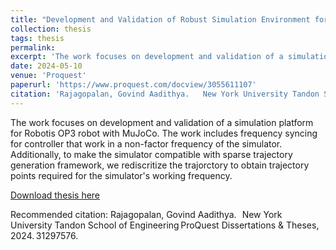 ```yaml
---
title: "Development and Validation of Robust Simulation Environment for ROBOTIS OP3 Humanoid Robot With MuJoCo"
collection: thesis
tags: thesis
permalink: 
excerpt: 'The work focuses on development and validation of a simulation platform for Robotis OP3 robot with MuJoCo.'
date: 2024-05-10
venue: 'Proquest'
paperurl: 'https://www.proquest.com/docview/3055611107'
citation: 'Rajagopalan, Govind Aadithya.   New York University Tandon School of Engineering ProQuest Dissertations & Theses,  2024. 31297576'
---
```

The work focuses on development and validation of a simulation platform for Robotis OP3 robot with MuJoCo. The work includes frequency syncing for controller that work in a non-factor frequency of the simulator. Additionally, to make the simulator compatible with sparse trajectory generation framework, we rediscritize the trajorctory to obtain trajectory points required for the simulator's working frequency.

[Download thesis here](https://www.proquest.com/docview/3055611107)

Recommended citation: Rajagopalan, Govind Aadithya.   New York University Tandon School of Engineering ProQuest Dissertations & Theses,  2024. 31297576.
